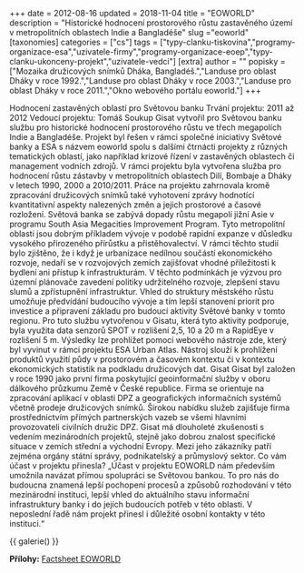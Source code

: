 +++
date = 2012-08-16
updated = 2018-11-04
title = "EOWORLD"
description = "Historické hodnocení prostorového růstu zastavěného území v metropolitních oblastech Indie a Bangladéše"
slug ="eoworld"
[taxonomies]
categories = ["cs"]
tags = ["typy-clanku-tiskovina","programy-organizace-esa","uzivatele-firmy","programy-organizace-eoep","typy-clanku-ukonceny-projekt","uzivatele-vedci"]
[extra]
author = ""
popisky = ["Mozaika družicových snímků Dháka, Bangladéš.","Landuse pro oblast Dháky v roce 1992.","Landuse pro oblast Dháky v roce 2003.","Landuse pro oblast Dháky v roce 2011.","Okno webového portálu eoworld."]
+++

Hodnocení zastavěných oblastí pro Světovou banku Trvání projektu: 2011 až 2012 Vedoucí projektu: Tomáš Soukup Gisat vytvořil pro Světovou banku službu pro historické hodnocení prostorového růstu ve třech megapolích Indie a Bangladéše. Projekt byl řešen v rámci společné iniciativy Světové banky a ESA s názvem eoworld spolu s dalšími čtrnácti projekty z různých tematických oblastí, jako například krizové řízení v zastavěných oblastech či management vodních zdrojů. V rámci projektu byla vytvořena služba pro hodnocení růstu zástavby v metropolitních oblastech Dilí, Bombaje a Dháky v letech 1990, 2000 a 2010/2011. Práce na projektu zahrnovala kromě zpracování družicových snímků také vyhotovení zprávy hodnotící kvantitativní aspekty nalezených změn a jejich prostorové a časové rozložení. Světová banka se zabývá dopady růstu megapolí jižní Asie v programu South Asia Megacities Improvement Program. Tyto metropolitní oblasti jsou dobrým příkladem vývoje v podobě rapidní expanze v důsledku vysokého přirozeného přírůstku a přistěhovalectví. V rámci těchto studií bylo zjištěno, že i když je urbanizace nedílnou součástí ekonomického rozvoje, nedaří se v rozvojových zemích zajišťovat vhodné příležitosti k bydlení ani přístup k infrastrukturám. V těchto podmínkách je výzvou pro územní plánovače zavedení politiky udržitelného rozvoje, zlepšení stavu slumů a zpřístupnění infrastruktur. Vhled do struktury městského růstu umožňuje předvídání budoucího vývoje a tím lepší stanovení priorit pro investice a připravení základu pro budoucí aktivity Světové banky v tomto regionu. Pro tuto službu vytvořenou v Gisatu, která tyto aktivity podporuje, byla využita data senzorů SPOT v rozlišení 2,5, 10 a 20 m a RapidEye v rozlišení 5 m. Výsledky lze prohlížet pomocí webového nástroje zde, který byl vyvinut v rámci projektu ESA Urban Atlas. Nástroj slouží k prohlížení produktů využití půdy v prostorovém a časovém kontextu či v kontextu ekonomických statistik na podkladu družicových dat. Gisat Gisat byl založen v roce 1990 jako první firma poskytující geoinformační služby v oboru dálkového průzkumu Země v České republice. Firma se orientuje na zpracování aplikací v oblasti DPZ a geografických informačních systémů včetně prodeje družicových snímků. Širokou nabídku služeb zajišťuje firma prostřednictvím přímých partnerských vazeb se všemi hlavními provozovateli civilních družic DPZ. Gisat má dlouholeté zkušenosti s vedením mezinárodních projektů, stejně jako dobrou znalost specifické situace v zemích střední a východní Evropy. Mezi jeho zákazníky patří zejména orgány státní správy, podnikatelský a průmyslový sektor. Co vám účast v projektu přinesla? „Účast v projektu EOWORLD nám především umožnila navázat přímou spolupráci se Světovou bankou. To pro nás do budoucna znamená lepší pochopení procesů a způsobů rozhodování v této mezinárodní instituci, lepší vhled do aktuálního stavu informační infrastruktury banky i do jejích budoucích potřeb v této oblasti. V neposlední řadě nám projekt přinesl i důležité osobní kontakty v této instituci.“

{{ galerie() }}

**Přílohy:**
[Factsheet EOWORLD]

[Factsheet EOWORLD]: csofactsheets-eoworld-web.pdf
